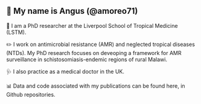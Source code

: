 ## 👋 My name is Angus (@amoreo71)

📍 I am a PhD researcher at the Liverpool School of Tropical Medicine (LSTM).

✏️ I work on antimicrobial resistance (AMR) and neglected tropical diseases (NTDs). My PhD research focuses on deveoping a framework for AMR surveillance in schistosomiasis-endemic regions of rural Malawi.

🩺 I also practice as a medical doctor in the UK.

📊 Data and code associated with my publications can be found here, in Github repositories.
